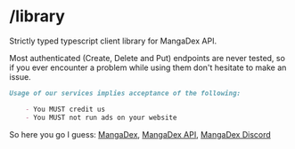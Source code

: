 # /library

Strictly typed typescript client library for MangaDex API.

Most authenticated (Create, Delete and Put) endpoints are never tested, so if you ever encounter a problem while using them don't hesitate to make an issue.

```markdown
Usage of our services implies acceptance of the following:

    - You MUST credit us
    - You MUST not run ads on your website
```

So here you go I guess: [MangaDex](https://mangadex.org), [MangaDex API](https://api.mangadex.com), [MangaDex Discord](https://discord.com/invite/mangadex)
